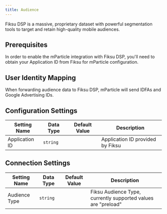```yaml
---
title: Audience
---
```


Fiksu DSP is a massive, proprietary dataset with powerful segmentation tools to target and retain high-quality mobile audiences.

## Prerequisites 

In order to enable the mParticle integration with Fiksu DSP, you'll need to obtain your Application ID from Fiksu for mParticle configuration.

## User Identity Mapping

When forwarding audience data to Fiksu DSP, mParticle will send IDFAs and Google Advertising IDs.

## Configuration Settings

Setting Name | Data Type | Default Value | Description
|---|---|---|---
Application ID |`string` | | Application ID provided by Fiksu

## Connection Settings

Setting Name | Data Type | Default Value | Description
|---|---|---|---
Audience Type |`string` | | Fiksu Audience Type, currently supported values are "preload"